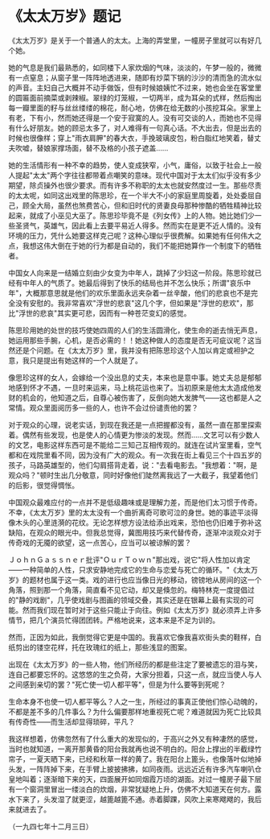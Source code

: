 # 《太太万岁》题记

《太太万岁》是关于一个普通人的太太。上海的弄堂里，一幢房子里就可以有好几个她。

她的气息是我们最熟悉的，如同楼下人家炊烟的气味，淡淡的，午梦一般的，微微有一点窒息；从窗子里一阵阵地透进来，随即有炒菜下锅的沙沙的清而急的流水似的声音。主妇自己大概并不动手做饭，但有时候娘姨忙不过来，她也会坐在客堂里的圆匾面前摘菜或剥辣椒。翠绿的灯笼椒，一切两半，成为耳朵的式样，然后掏出每一瓣里面的籽与丝丝缕缕的棉花，耐心地，仿佛在给无数的小孩挖耳朵。家里上有老，下有小，然而她还得是一个安于寂寞的人。没有可交谈的人，而她也不见得有什么好朋友。她的顾忌太多了，对人难得有一句真心话。不大出去，但是出去的时候也很像样；穿上"雨衣肩胛"的春大衣，手挽玻璃皮包，粉白脂红地笑着，替丈夫吹嘘，替娘家撑场面，替不及格的小孩子遮盖……

她的生活情形有一种不幸的趋势，使人变成狭窄，小气，庸俗，以致于社会上一般人提起"太太"两个字往往都带着点嘲笑的意味。现代中国对于太太们似乎没有多少期望，除贞操外也很少要求。而有许多不称职的太太也就安然度过一生。那些尽责的太太呢，如同这出戏里的陈思珍，在一个半大不小的家庭里周旋着，处处委屈自己，顾全大局，虽然也煞费苦心，但和旧时代的贤妻良母那种惨酷的牺牲精神比较起来，就成了小巫见大巫了。陈思珍毕竟不是《列女传》上的人物。她比她们少一些圣贤气，英雄气，因此看上去要平易近人得多。然而实在是更不近人情的。没有环境的压力，凭什么她要这样克己呢？这种心理似乎很费解。如果她有任何伟大之点，我想这伟大倒在于她的行为都是自动的，我们不能把她算作一个制度下的牺牲者。

中国女人向来是一结婚立刻由少女变为中年人，跳掉了少妇这一阶段。陈思珍就已经有中年人的气质了。她最后得到了快乐的结局也并不怎么快乐；所谓"哀乐中年"，大概那意思就是他们的欢乐里面永远夹杂着一丝辛酸，他们的悲哀也不是完全没有安慰的。我非常喜欢"浮世的悲哀"这几个字，但如果是"浮世的悲欢"，那比"浮世的悲哀"其实更可悲，因而有一种苍茫变幻的感觉。

陈思珍用她的处世的技巧使她四周的人们的生活圆滑化，使生命的逝去悄无声息，她运用那些手腕，心机，是否必需的！！她这种做人的态度是否无可疵议呢？这当然还是个问题。在《太太万岁》里，我并没有把陈思珍这个人加以肯定或袒护之意，我只是提出有她这样的一个人就是了。

像思珍这样的女人，会嫁给一个没出息的丈夫，本来也是意中事。她丈夫总是郁郁地感到怀才不遇，一旦时来运来，马上桃花运也来了。当初原来是他太太造成他发财的机会的，他知道之后，自尊心被伤害了，反倒向她大发脾气——这也都是人之常情。观众里面阅历多一些的人，也许不会过份谴责他的罢？

对于观众的心理，说老实话，到现在我还是一点把握都没有，虽然一直在那里探索着。偶然有些发现，也是使人的心情更为惨淡的发现。然而……文艺可以有少数人的文艺，电影这样东西可是不能给二三知己互相传观的。就连在试片室里看，空气都和在戏院里看不同，因为没有广大的观众。有一次我在街上看见三个十四五岁的孩子，马路英雄型的，他们勾肩搭背走着，说："去看电影去。"我想着："啊，是观众吗？"顿时生出几分敬意，同时好像他们陡然离我远了一大截子，我望着他们的后影，很觉得惆怅。

中国观众最难应付的一点并不是低级趣味或是理解力差，而是他们太习惯于传奇。不幸，《太太万岁》里的太太没有一个曲折离奇可歌可泣的身世。她的事迹平淡得像木头的心里涟漪的花纹。无论怎样想方设法给添出戏来，恐怕也仍旧难于弥补这缺陷，在观众的眼光中。但我总觉得，冀图用技巧来代替传奇，逐渐冲淡观众对于传奇戏的无魇的欲望，这一点苦心，应当可以被谅解的罢？

ＪｏｈｎＧａｓｓｎｅｒ批评"ＯｕｒＴｏｗｎ"那出戏，说它"将人性加以肯定——一种简单的人性，只求安静地完成它的生命与恋爱与死亡的循环。"《太太万岁》的题材也属于这一类。戏的进行也应当像日光的移动，镑镑地从房间的这一个角落，照到那一个角落，简直看不见它动，却又是倏忽的。梅特林克一度提倡过的"静的戏剧"，几乎使戏剧与图画的领域交叠，其实还是在银幕上最有实现的可能。然而我们现在暂时对于这些只能止于向往。例如《太太万岁》就必须弄上许多情节，把几个演员忙得团团转。严格地说来，这本来是不足为训的。

然而，正因为如此，我倒觉得它更是中国的。我喜欢它像我喜欢街头卖的鞋样，白纸剪出的镂空花样，托在玫瑰红的纸上，那些浅显的图案。

出现在《太太万岁》的一些人物，他们所经历的都是些注定了要被遗忘的泪与笑，连自己都要忘怀的。这悠悠的生之负荷，大家分担着，只这一点，就应当使人与人之间感到亲切的罢？"死亡使一切人都平等"，但是为什么要等到死呢？

生命本身不也使一切人都平等么？人之一生，所经过的事真正使他们惊心动魄的，不都是差不多的几件事么？为什么偏要那样地重视死亡呢？难道就因为死亡比较具有传奇性——而生活却显得琐碎，平凡？

我这样想着，仿佛忽然有了什么重大的发现似的，于高兴之外又有种凄然的感觉，当时也就知道，一离开那黄昏的阳台我就再也说不明白的。阳台上撑出的半截绿竹帘子，一夏天晒下来，已经和秋草一样的黄了。我在阳台上篦头，也像落叶似地掉头发，一阵阵掉下来，在手臂上披披拂拂，如同夜雨。远远近近有许多汽车喇叭仓皇地叫着；逐渐暗下来的天，四面展开如同烟霞万顷的湖面。对过一幢房子最下层有一个窗洞里冒出一缕淡白的炊烟，非常犹疑地上升，仿佛不大知道天在何方。露水下来了，头发湿了就更涩，越篦越篦不通。赤着脚踝，风吹上来寒飕飕的，我后来就进去了。

（一九四七年十二月三日）